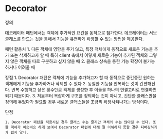# Decorator

정의  

데코레이터 패턴에서는 객체에 추가적인 요건을 동적으로 첨가한다. 데코레이터는 서브클래스를 만드는 것을 통해서 기능을 유연하게 확장할 수 있는 방법을 제공한다.


패턴 활용처 
	1. 다른 객체에 영향을 주기 않고, 특정 객체에게 동적으로 새로운 기능을 추가 또는 삭제하고자 할 때 특히 client 측에서 이렇게 새로운 기능이 추가된 객체와 그렇지 않은 객체를 따로 구분하고 싶지 않을 때
	2. 클래스 상속을 통한 기능 확장이 불가능하거나 어려울 때

장점 
	1. Decorator 패턴은 객체에 기능을 추가하고자 할 때 동적으로 중간중간 원하는 객체에게 기능을 추가하거나 삭제할 수 있다
	2. 동일한 기능을 반복하는 것이 간편해진다. 반복 수행하고 싶은 횟수만큼 객체를 생성한 후 이들을 하나의 연결고리로 연결하면 되기 때문이다.
	3. 처음부터 복잡하게 구조를 정의하는 것이 아니고, 간단한 클래스만을 정의해 두었다가 필요할 경우 새로운 클래스들을 조금씩 확장시켜나가는 방식이다.

단점

	1. Decorator 패턴을 적용시킬 경우 클래스 수는 줄지만 객체의 수는 많아질 수 있다. 또한 객체가 비슷비슷 하게 보여서 Decorator 패턴에 대해 잘 이해하지 못할 경우 디버깅하기가 쉽지 않다.
